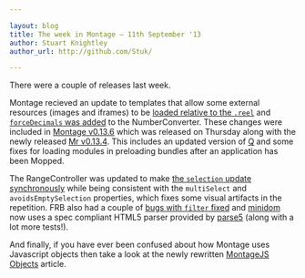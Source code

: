 ```yaml
---

layout: blog
title: The week in Montage – 11th September '13
author: Stuart Knightley
author_url: http://github.com/Stuk/

---
```


There were a couple of releases last week.

Montage recieved an update to templates that allow some external resources (images and iframes) to be [loaded relative to the `.reel`](https://github.com/montagejs/montage/pull/1250) and [`forceDecimals` was added](https://github.com/montagejs/montage/pull/1283) to the NumberConverter. These changes were included in [Montage v0.13.6](https://github.com/montagejs/montage/commit/3c0e48b56252c17df71abff5725757867e117624) which was released on Thursday along with the newly released [Mr v0.13.4](https://github.com/montagejs/mr/commit/3f10114a97a4a57e1a2c8d12f99d6acae09a7ffd). This includes an updated version of [Q](https://github.com/kriskowal/q) and some fixes for loading modules in preloading bundles after an application has been Mopped.

The RangeController was updated to make [the `selection` update synchronously](https://github.com/montagejs/montage/pull/1290) while being consistent with the `multiSelect` and `avoidsEmptySelection` properties, which fixes some visual artifacts in the repetition. FRB also had a couple of [bugs with `filter` fixed](https://github.com/montagejs/frb/commit/eccded462da2d0120c69dbc3c0b967a2ecd298a4) and [minidom](https://github.com/montagejs/minidom) now uses a spec compliant HTML5 parser provided by [parse5](https://npmjs.org/package/parse5) (along with a lot more tests!).

And finally, if you have ever been confused about how Montage uses Javascript objects then take a look at the newly rewritten [MontageJS Objects](http://montagejs.org/docs/montagejs-objects.html) article.
